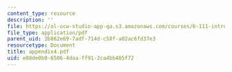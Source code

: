 ```yaml
---
content_type: resource
description: ''
file: https://ol-ocw-studio-app-qa.s3.amazonaws.com/courses/6-111-introductory-digital-systems-laboratory-spring-2006/e08de0b065064daaff912ca4bb405f72_appendix4.pdf
file_type: application/pdf
parent_uid: 3b862e69-7adf-714d-c58f-a02ac6fd37e3
resourcetype: Document
title: appendix4.pdf
uid: e08de0b0-6506-4daa-ff91-2ca4bb405f72
---
```

